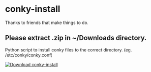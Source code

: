 # conky-install

Thanks to friends that make things to do.

## Please extract .zip in ~/Downloads directory.

Python script to install conky files to the correct directory. (eg.  /etc/conky/conky.conf)




[![Download conky-install](https://a.fsdn.com/con/app/sf-download-button)](https://sourceforge.net/projects/script-conky-install/files/latest/download)
